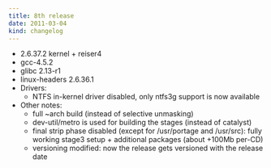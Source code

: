 ```yaml
---
title: 8th release
date: 2011-03-04
kind: changelog
---
```

* 2\.6\.37\.2 kernel \+ reiser4
* gcc\-4\.5\.2
* glibc 2\.13\-r1
* linux\-headers 2\.6\.36\.1
* Drivers\:
    * NTFS in\-kernel driver disabled, only ntfs3g support is now available
* Other notes\:
    * full ~arch build \(instead of selective unmasking\)
    * dev\-util/metro is used for building the stages \(instead of catalyst\)
    * final strip phase disabled \(except for /usr/portage and /usr/src\)\: fully working stage3 setup \+ additional packages \(about  \+100Mb per\-CD\)
    * versioning modified\: now the release gets versioned with the release date
